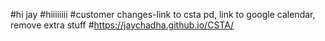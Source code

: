 #hi jay
#hiiiiiiii
#customer changes-link to csta pd, link to google calendar, remove extra stuff
#https://jaychadha.github.io/CSTA/
